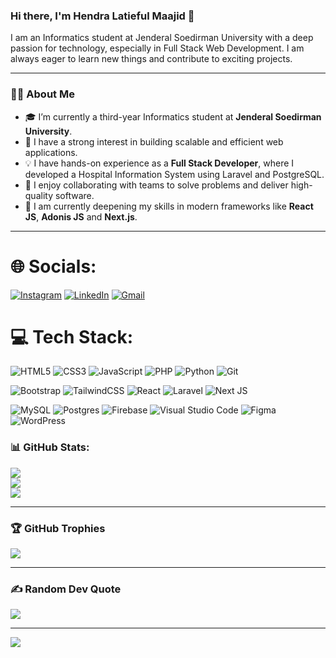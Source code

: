 ### Hi there, I'm Hendra Latieful Maajid 👋


I am an Informatics student at Jenderal Soedirman University with a deep passion for technology, especially in Full Stack Web Development. I am always eager to learn new things and contribute to exciting projects.

-----

### 👨‍💻 About Me

  * 🎓 I’m currently a third-year Informatics student at **Jenderal Soedirman University**. 
  * 🚀 I have a strong interest in building scalable and efficient web applications.
  * 💡 I have hands-on experience as a **Full Stack Developer**, where I developed a Hospital Information System using Laravel and PostgreSQL. 
  * 🤝 I enjoy collaborating with teams to solve problems and deliver high-quality software.
  * 🌱 I am currently deepening my skills in modern frameworks like **React JS**, **Adonis JS** and **Next.js**. 

-----

# 🌐 Socials:
[![Instagram](https://img.shields.io/badge/Instagram-%23E4405F.svg?logo=Instagram&logoColor=white)](https://instagram.com/hendramaajid) [![LinkedIn](https://img.shields.io/badge/LinkedIn-%230077B5.svg?logo=linkedin&logoColor=white)]([www.linkedin.com/in/hendralatiefulm](https://www.linkedin.com/in/hendralatiefulm/)) [![Gmail](https://img.shields.io/badge/Gmail-D14836?logo=gmail&logoColor=white)](mailto:hendralatiefulm@gmail.com)

# 💻 Tech Stack:
![HTML5](https://img.shields.io/badge/html5-%23E34F26.svg?style=for-the-badge&logo=html5&logoColor=white) ![CSS3](https://img.shields.io/badge/css3-%231572B6.svg?style=for-the-badge&logo=css3&logoColor=white) ![JavaScript](https://img.shields.io/badge/javascript-%23323330.svg?style=for-the-badge&logo=javascript&logoColor=%23F7DF1E) ![PHP](https://img.shields.io/badge/php-%23777BB4.svg?style=for-the-badge&logo=php&logoColor=white) ![Python](https://img.shields.io/badge/python-3670A0?style=for-the-badge&logo=python&logoColor=ffdd54) ![Git](https://img.shields.io/badge/git-%23F05033.svg?style=for-the-badge&logo=git&logoColor=white)

![Bootstrap](https://img.shields.io/badge/bootstrap-%238511FA.svg?style=for-the-badge&logo=bootstrap&logoColor=white) ![TailwindCSS](https://img.shields.io/badge/tailwindcss-%2338B2AC.svg?style=for-the-badge&logo=tailwind-css&logoColor=white) ![React](https://img.shields.io/badge/react-%2320232a.svg?style=for-the-badge&logo=react&logoColor=%2361DAFB) ![Laravel](https://img.shields.io/badge/laravel-%23FF2D20.svg?style=for-the-badge&logo=laravel&logoColor=white) ![Next JS](https://img.shields.io/badge/Next-black?style=for-the-badge&logo=next.js&logoColor=white)

![MySQL](https://img.shields.io/badge/mysql-4479A1.svg?style=for-the-badge&logo=mysql&logoColor=white) ![Postgres](https://img.shields.io/badge/postgres-%23316192.svg?style=for-the-badge&logo=postgresql&logoColor=white) ![Firebase](https://img.shields.io/badge/firebase-%23039BE5.svg?style=for-the-badge&logo=firebase) ![Visual Studio Code](https://img.shields.io/badge/Visual%20Studio%20Code-0078d7.svg?style=for-the-badge&logo=visual-studio-code&logoColor=white) ![Figma](https://img.shields.io/badge/figma-%23F24E1E.svg?style=for-the-badge&logo=figma&logoColor=white) ![WordPress](https://img.shields.io/badge/WordPress-%23117AC9.svg?style=for-the-badge&logo=WordPress&logoColor=white)


### 📊 GitHub Stats:
![](https://github-readme-stats.vercel.app/api?username=HendraMaajid&theme=dark&hide_border=false&include_all_commits=false&count_private=false)<br/>
![](https://github-readme-streak-stats.herokuapp.com/?user=HendraMaajid&theme=dark&hide_border=false)<br/>
![](https://github-readme-stats.vercel.app/api/top-langs/?username=HendraMaajid&theme=dark&hide_border=false&include_all_commits=false&count_private=false&layout=compact)

---

### 🏆 GitHub Trophies
![](https://github-profile-trophy.vercel.app/?username=HendraMaajid&theme=radical&no-frame=false&no-bg=true&margin-w=4)

---

### ✍️ Random Dev Quote
![](https://quotes-github-readme.vercel.app/api?type=horizontal&theme=radical)

---

[![](https://visitcount.itsvg.in/api?id=your_username&icon=0&color=0)](https://visitcount.itsvg.in)

